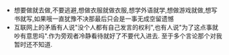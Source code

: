 - 想要做就去做,不要逃避,想做衣服就做衣服,想学外语就学,想做游戏就做,想写书就写,如果哦一直犹豫不决那最后只会是一事无成空留遗憾
- 互联网上的矛盾有人说"没个人都有自己发言的权利",也有人说"为了这点事就吵有意思吗".作为旁观者冷静看待就好了不要代入进去. 至于多个言论那个对我暂时还不知道.